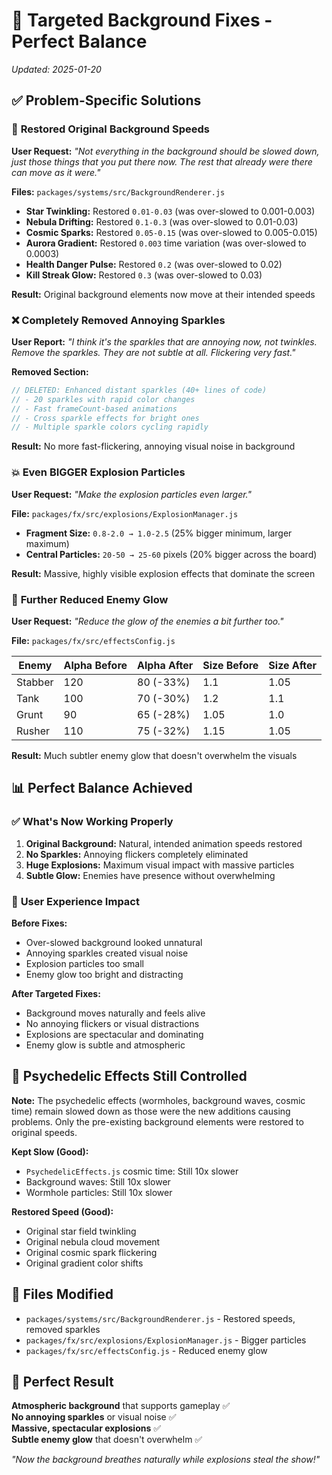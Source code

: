 # 🎯 Targeted Background Fixes - Perfect Balance

*Updated: 2025-01-20*

## ✅ **Problem-Specific Solutions**

### 🔄 **Restored Original Background Speeds**
**User Request:** *"Not everything in the background should be slowed down, just those things that you put there now. The rest that already were there can move as it were."*

**Files:** `packages/systems/src/BackgroundRenderer.js`
- **Star Twinkling:** Restored `0.01-0.03` (was over-slowed to 0.001-0.003)
- **Nebula Drifting:** Restored `0.1-0.3` (was over-slowed to 0.01-0.03)  
- **Cosmic Sparks:** Restored `0.05-0.15` (was over-slowed to 0.005-0.015)
- **Aurora Gradient:** Restored `0.003` time variation (was over-slowed to 0.0003)
- **Health Danger Pulse:** Restored `0.2` (was over-slowed to 0.02)
- **Kill Streak Glow:** Restored `0.3` (was over-slowed to 0.03)

**Result:** Original background elements now move at their intended speeds

### ❌ **Completely Removed Annoying Sparkles**
**User Report:** *"I think it's the sparkles that are annoying now, not twinkles. Remove the sparkles. They are not subtle at all. Flickering very fast."*

**Removed Section:**
```javascript
// DELETED: Enhanced distant sparkles (40+ lines of code)
// - 20 sparkles with rapid color changes
// - Fast frameCount-based animations
// - Cross sparkle effects for bright ones
// - Multiple sparkle colors cycling rapidly
```

**Result:** No more fast-flickering, annoying visual noise in background

### 💥 **Even BIGGER Explosion Particles**
**User Request:** *"Make the explosion particles even larger."*

**File:** `packages/fx/src/explosions/ExplosionManager.js`
- **Fragment Size:** `0.8-2.0 → 1.0-2.5` (25% bigger minimum, larger maximum)
- **Central Particles:** `20-50 → 25-60` pixels (20% bigger across the board)

**Result:** Massive, highly visible explosion effects that dominate the screen

### 🔅 **Further Reduced Enemy Glow**
**User Request:** *"Reduce the glow of the enemies a bit further too."*

**File:** `packages/fx/src/effectsConfig.js`

| Enemy | Alpha Before | Alpha After | Size Before | Size After |
|-------|-------------|-------------|-------------|------------|
| Stabber | 120 | 80 (-33%) | 1.1 | 1.05 |
| Tank | 100 | 70 (-30%) | 1.2 | 1.1 |
| Grunt | 90 | 65 (-28%) | 1.05 | 1.0 |
| Rusher | 110 | 75 (-32%) | 1.15 | 1.05 |

**Result:** Much subtler enemy glow that doesn't overwhelm the visuals

## 📊 **Perfect Balance Achieved**

### ✅ **What's Now Working Properly**
1. **Original Background:** Natural, intended animation speeds restored
2. **No Sparkles:** Annoying flickers completely eliminated  
3. **Huge Explosions:** Maximum visual impact with massive particles
4. **Subtle Glow:** Enemies have presence without overwhelming

### 🎯 **User Experience Impact**

**Before Fixes:**
- Over-slowed background looked unnatural
- Annoying sparkles created visual noise
- Explosion particles too small
- Enemy glow too bright and distracting

**After Targeted Fixes:**
- Background moves naturally and feels alive
- No annoying flickers or visual distractions
- Explosions are spectacular and dominating
- Enemy glow is subtle and atmospheric

## 🔧 **Psychedelic Effects Still Controlled**

**Note:** The psychedelic effects (wormholes, background waves, cosmic time) remain slowed down as those were the new additions causing problems. Only the pre-existing background elements were restored to original speeds.

**Kept Slow (Good):**
- `PsychedelicEffects.js` cosmic time: Still 10x slower
- Background waves: Still 10x slower  
- Wormhole particles: Still 10x slower

**Restored Speed (Good):**
- Original star field twinkling
- Original nebula cloud movement
- Original cosmic spark flickering
- Original gradient color shifts

## 📁 **Files Modified**

- `packages/systems/src/BackgroundRenderer.js` - Restored speeds, removed sparkles
- `packages/fx/src/explosions/ExplosionManager.js` - Bigger particles
- `packages/fx/src/effectsConfig.js` - Reduced enemy glow

## 🎉 **Perfect Result**

**Atmospheric background** that supports gameplay ✅  
**No annoying sparkles** or visual noise ✅  
**Massive, spectacular explosions** ✅  
**Subtle enemy glow** that doesn't overwhelm ✅  

*"Now the background breathes naturally while explosions steal the show!"*